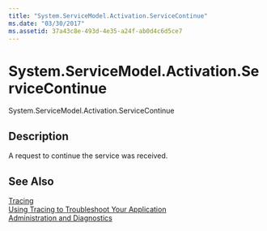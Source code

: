 ```yaml
---
title: "System.ServiceModel.Activation.ServiceContinue"
ms.date: "03/30/2017"
ms.assetid: 37a43c8e-493d-4e35-a24f-ab0d4c6d5ce7
---
```

# System.ServiceModel.Activation.ServiceContinue
System.ServiceModel.Activation.ServiceContinue  
  
## Description  
 A request to continue the service was received.  
  
## See Also  
 [Tracing](../../../../../docs/framework/wcf/diagnostics/tracing/index.md)  
 [Using Tracing to Troubleshoot Your Application](../../../../../docs/framework/wcf/diagnostics/tracing/using-tracing-to-troubleshoot-your-application.md)  
 [Administration and Diagnostics](../../../../../docs/framework/wcf/diagnostics/index.md)

